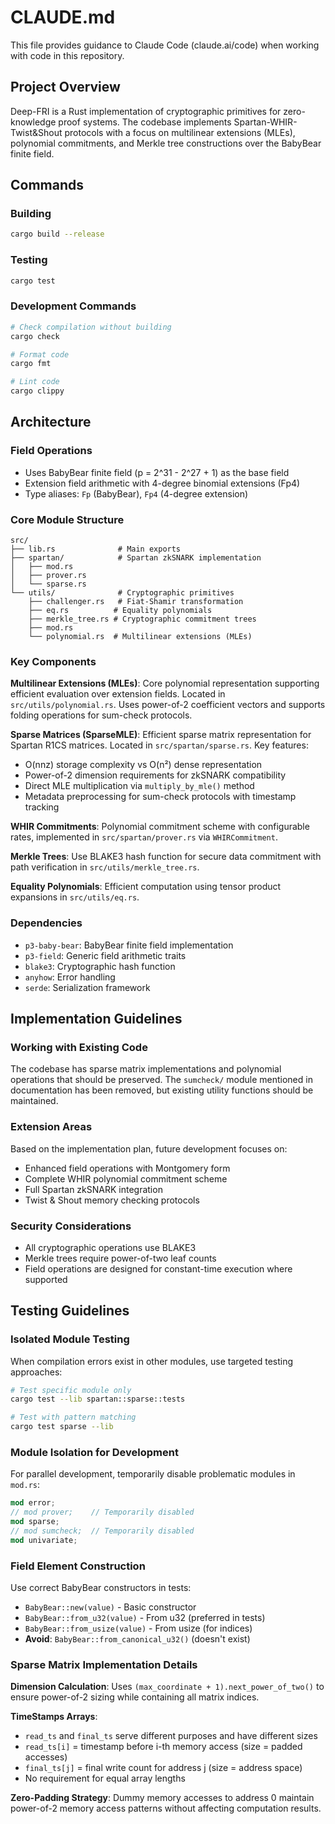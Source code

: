 # CLAUDE.md

This file provides guidance to Claude Code (claude.ai/code) when working with code in this repository.

## Project Overview

Deep-FRI is a Rust implementation of cryptographic primitives for zero-knowledge proof systems. The codebase implements Spartan-WHIR-Twist&Shout protocols with a focus on multilinear extensions (MLEs), polynomial commitments, and Merkle tree constructions over the BabyBear finite field.

## Commands

### Building
```bash
cargo build --release
```

### Testing
```bash
cargo test
```

### Development Commands
```bash
# Check compilation without building
cargo check

# Format code
cargo fmt

# Lint code
cargo clippy
```

## Architecture

### Field Operations
- Uses BabyBear finite field (p = 2^31 - 2^27 + 1) as the base field
- Extension field arithmetic with 4-degree binomial extensions (Fp4)
- Type aliases: `Fp` (BabyBear), `Fp4` (4-degree extension)

### Core Module Structure
```
src/
├── lib.rs              # Main exports
├── spartan/            # Spartan zkSNARK implementation
│   ├── mod.rs
│   ├── prover.rs
│   └── sparse.rs
└── utils/              # Cryptographic primitives
    ├── challenger.rs   # Fiat-Shamir transformation
    ├── eq.rs          # Equality polynomials
    ├── merkle_tree.rs # Cryptographic commitment trees
    ├── mod.rs
    └── polynomial.rs  # Multilinear extensions (MLEs)
```

### Key Components

**Multilinear Extensions (MLEs)**: Core polynomial representation supporting efficient evaluation over extension fields. Located in `src/utils/polynomial.rs`. Uses power-of-2 coefficient vectors and supports folding operations for sum-check protocols.

**Sparse Matrices (SparseMLE)**: Efficient sparse matrix representation for Spartan R1CS matrices. Located in `src/spartan/sparse.rs`. Key features:
- O(nnz) storage complexity vs O(n²) dense representation
- Power-of-2 dimension requirements for zkSNARK compatibility
- Direct MLE multiplication via `multiply_by_mle()` method
- Metadata preprocessing for sum-check protocols with timestamp tracking

**WHIR Commitments**: Polynomial commitment scheme with configurable rates, implemented in `src/spartan/prover.rs` via `WHIRCommitment`.

**Merkle Trees**: Use BLAKE3 hash function for secure data commitment with path verification in `src/utils/merkle_tree.rs`.

**Equality Polynomials**: Efficient computation using tensor product expansions in `src/utils/eq.rs`.

### Dependencies
- `p3-baby-bear`: BabyBear finite field implementation
- `p3-field`: Generic field arithmetic traits
- `blake3`: Cryptographic hash function
- `anyhow`: Error handling
- `serde`: Serialization framework

## Implementation Guidelines

### Working with Existing Code
The codebase has sparse matrix implementations and polynomial operations that should be preserved. The `sumcheck/` module mentioned in documentation has been removed, but existing utility functions should be maintained.

### Extension Areas
Based on the implementation plan, future development focuses on:
- Enhanced field operations with Montgomery form
- Complete WHIR polynomial commitment scheme
- Full Spartan zkSNARK integration
- Twist & Shout memory checking protocols

### Security Considerations
- All cryptographic operations use BLAKE3
- Merkle trees require power-of-two leaf counts
- Field operations are designed for constant-time execution where supported

## Testing Guidelines

### Isolated Module Testing
When compilation errors exist in other modules, use targeted testing approaches:
```bash
# Test specific module only
cargo test --lib spartan::sparse::tests

# Test with pattern matching
cargo test sparse --lib
```

### Module Isolation for Development
For parallel development, temporarily disable problematic modules in `mod.rs`:
```rust
mod error;
// mod prover;    // Temporarily disabled
mod sparse;
// mod sumcheck;  // Temporarily disabled
mod univariate;
```

### Field Element Construction
Use correct BabyBear constructors in tests:
- `BabyBear::new(value)` - Basic constructor
- `BabyBear::from_u32(value)` - From u32 (preferred in tests)
- `BabyBear::from_usize(value)` - From usize (for indices)
- **Avoid**: `BabyBear::from_canonical_u32()` (doesn't exist)

### Sparse Matrix Implementation Details

**Dimension Calculation**: Uses `(max_coordinate + 1).next_power_of_two()` to ensure power-of-2 sizing while containing all matrix indices.

**TimeStamps Arrays**: 
- `read_ts` and `final_ts` serve different purposes and have different sizes
- `read_ts[i]` = timestamp before i-th memory access (size = padded accesses)
- `final_ts[j]` = final write count for address j (size = address space)
- No requirement for equal array lengths

**Zero-Padding Strategy**: Dummy memory accesses to address 0 maintain power-of-2 memory access patterns without affecting computation results.